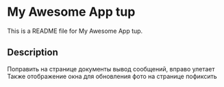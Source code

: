 # My Awesome App tup

This is a README file for My Awesome App tup. 

## Description

Поправить на странице документы вывод сообщений, вправо улетает
Также отображение окна для обновления фото на странице пофиксить